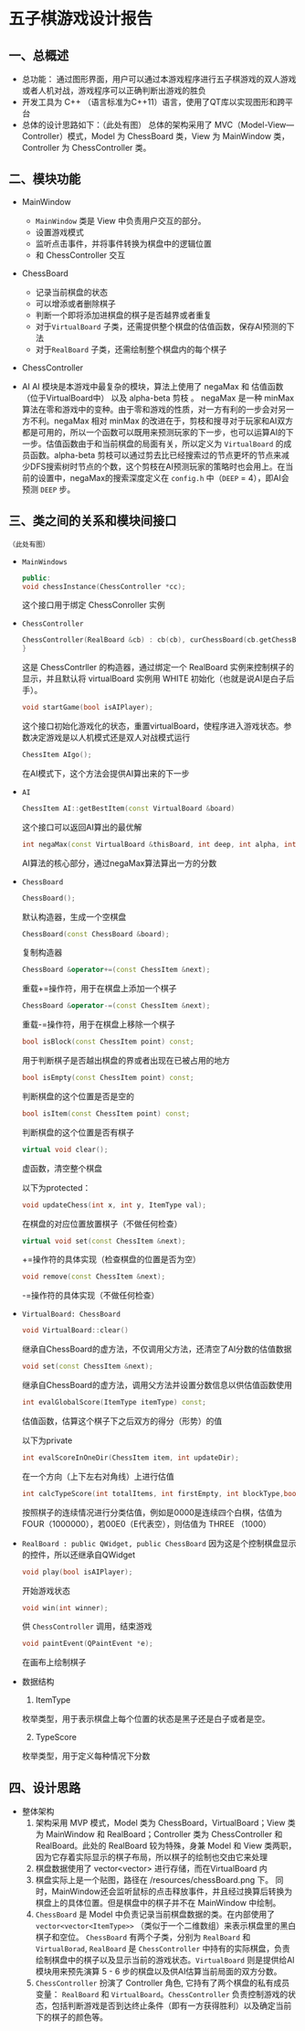# 五子棋游戏设计报告

## 一、总概述

- 总功能： 通过图形界面，用户可以通过本游戏程序进行五子棋游戏的双人游戏或者人机对战，游戏程序可以正确判断出游戏的胜负
- 开发工具为 C++ （语言标准为C++11）语言，使用了QT库以实现图形和跨平台
- 总体的设计思路如下：（此处有图）
    总体的架构采用了 MVC（Model-View—Controller）模式，Model 为 ChessBoard 类，View 为 MainWindow 类，Controller 为 ChessController 类。 

## 二、模块功能

- MainWindow

    - `MainWindow` 类是 View 中负责用户交互的部分。
    - 设置游戏模式
    - 监听点击事件，并将事件转换为棋盘中的逻辑位置
    - 和 ChessController 交互
- ChessBoard
    - 记录当前棋盘的状态
    - 可以增添或者删除棋子
    - 判断一个即将添加进棋盘的棋子是否越界或者重复
    - 对于`VirtualBoard` 子类，还需提供整个棋盘的估值函数，保存AI预测的下法
    - 对于`RealBoard` 子类，还需绘制整个棋盘内的每个棋子
    
- ChessController
    
    
- AI
    AI 模块是本游戏中最复杂的模块，算法上使用了 negaMax 和 估值函数（位于VirtualBoard中） 以及 alpha-beta 剪枝 。
    negaMax 是一种 minMax 算法在零和游戏中的变种。由于零和游戏的性质，对一方有利的一步会对另一方不利。negaMax 相对 minMax 的改进在于，剪枝和搜寻对于玩家和AI双方都是可用的，所以一个函数可以既用来预测玩家的下一步，也可以运算AI的下一步。估值函数由于和当前棋盘的局面有关，所以定义为 `VirtualBoard` 的成员函数。alpha-beta 剪枝可以通过剪去比已经搜索过的节点更坏的节点来减少DFS搜索树时节点的个数，这个剪枝在AI预测玩家的策略时也会用上。在当前的设置中，negaMax的搜索深度定义在 `config.h` 中（`DEEP` = 4），即AI会预测 `DEEP` 步。

## 三、类之间的关系和模块间接口

    （此处有图）

-   `MainWindows`

    ```C++
    public:
    void chessInstance(ChessController *cc);
    ```
    这个接口用于绑定 ChessConroller 实例
    
-   `ChessController`

    ```C++
    ChessController(RealBoard &cb) : cb(cb), curChessBoard(cb.getChessBoard()),virtualBoard(WHITE) {
    }
    ```
    这是 ChessContrller 的构造器，通过绑定一个 RealBoard 实例来控制棋子的显示，并且默认将 virtualBoard 实例用 WHITE 初始化（也就是说AI是白子后手）。

    ```C++
    void startGame(bool isAIPlayer);
    ```
    这个接口初始化游戏化的状态，重置virtualBoard，使程序进入游戏状态。参数决定游戏是以人机模式还是双人对战模式运行

    ```C++
    ChessItem AIgo();
    ```
    在AI模式下，这个方法会提供AI算出来的下一步

-   ```AI```

    ```C++
    ChessItem AI::getBestItem(const VirtualBoard &board)
    ```
    这个接口可以返回AI算出的最优解

    ```C++
    int negaMax(const VirtualBoard &thisBoard, int deep, int alpha, int beta, ItemType itemType, vector<ChessItem> &thisBestItems,vector<ChessItem>& steps);
    ```
    AI算法的核心部分，通过negaMax算法算出一方的分数

-   ```ChessBoard```

    ```C++
    ChessBoard();
    ```
    默认构造器，生成一个空棋盘

    ```C++
    ChessBoard(const ChessBoard &board);
    ```
    复制构造器

    ```C++
    ChessBoard &operator+=(const ChessItem &next);
    ```
    重载+=操作符，用于在棋盘上添加一个棋子

    ```C++
    ChessBoard &operator-=(const ChessItem &next);
    ```
    重载-=操作符，用于在棋盘上移除一个棋子


    ```C++
    bool isBlock(const ChessItem point) const;
    ```
    用于判断棋子是否越出棋盘的界或者出现在已被占用的地方

    ```C++
    bool isEmpty(const ChessItem point) const;
    ```
    判断棋盘的这个位置是否是空的

    ```C++
    bool isItem(const ChessItem point) const;
    ```
    判断棋盘的这个位置是否有棋子

    ```C++
    virtual void clear();
    ```
    虚函数，清空整个棋盘

    以下为protected：
    ```C++
    void updateChess(int x, int y, ItemType val);
    ```
    在棋盘的对应位置放置棋子（不做任何检查）

    ```C++
    virtual void set(const ChessItem &next);
    ```
    +=操作符的具体实现（检查棋盘的位置是否为空）

    ```C++
    void remove(const ChessItem &next);
    ```
    -=操作符的具体实现（不做任何检查）

-   ```VirtualBoard: ChessBoard```

    ```C++
    void VirtualBoard::clear()
    ```
    继承自ChessBoard的虚方法，不仅调用父方法，还清空了AI分数的估值数据

    ```C++
    void set(const ChessItem &next);
    ```
    继承自ChessBoard的虚方法，调用父方法并设置分数信息以供估值函数使用

    ```C++
    int evalGlobalScore(ItemType itemType) const;
    ```
    估值函数，估算这个棋子下之后双方的得分（形势）的值

    以下为private
    ```C++
    int evalScoreInOneDir(ChessItem item, int updateDir);
    ```
    在一个方向（上下左右对角线）上进行估值

    ```C++
    int calcTypeScore(int totalItems, int firstEmpty, int blockType,bool isEmpty);
    ```
    按照棋子的连续情况进行分类估值，例如是0000是连续四个白棋，估值为 FOUR（1000000），若00E0（E代表空），则估值为 THREE （1000）

-   ```RealBoard : public QWidget, public ChessBoard```
    因为这是个控制棋盘显示的控件，所以还继承自QWidget
    
    ```C++
    void play(bool isAIPlayer);
    ```
    开始游戏状态

    ```C++
    void win(int winner);
    ```
    供 ```ChessController``` 调用，结束游戏

    ```C++
    void paintEvent(QPaintEvent *e);
    ```
    在画布上绘制棋子
    
-   数据结构
    1. ItemType

    枚举类型，用于表示棋盘上每个位置的状态是黑子还是白子或者是空。

    2. TypeScore

    枚举类型，用于定义每种情况下分数


## 四、设计思路
- 整体架构
    1. 架构采用 MVP 模式，Model 类为 ChessBoard，VirtualBoard；View 类为 MainWindow 和 RealBoard；Controller 类为 ChessController 和  RealBoard。此处的 RealBoard 较为特殊，身兼 Model 和 View 类两职，因为它存着实际显示的棋子布局，所以棋子的绘制也交由它来处理
    2. 棋盘数据使用了 vector<vector<ItemType>> 进行存储，而在VirtualBoard 内
    3. 棋盘实际上是一个贴图，路径在 /resources/chessBoard.png 下。
    同时，MainWindow还会监听鼠标的点击释放事件，并且经过换算后转换为棋盘上的具体位置。但是棋盘中的棋子并不在 MainWindow 中绘制。
    4. `ChessBoard` 是 Model 中负责记录当前棋盘数据的类。在内部使用了`vector<vector<ItemType>>` （类似于一个二维数组）来表示棋盘里的黑白棋子和空位。
    `ChessBoard` 有两个子类，分别为 `RealBoard` 和 `VirtualBorad`, `RealBoard` 是 `ChessController` 中持有的实际棋盘，负责绘制棋盘中的棋子以及显示当前的游戏状态。`VirtualBoard` 则是提供给AI模块用来预先演算 5 - 6 步的棋盘以及供AI估算当前局面的双方分数。
    5. `ChessController` 扮演了 Controller 角色, 它持有了两个棋盘的私有成员变量： `RealBoard` 和 `VirtualBoard`。`ChessController` 负责控制游戏的状态，包括判断游戏是否到达终止条件（即有一方获得胜利）以及确定当前下的棋子的颜色等。